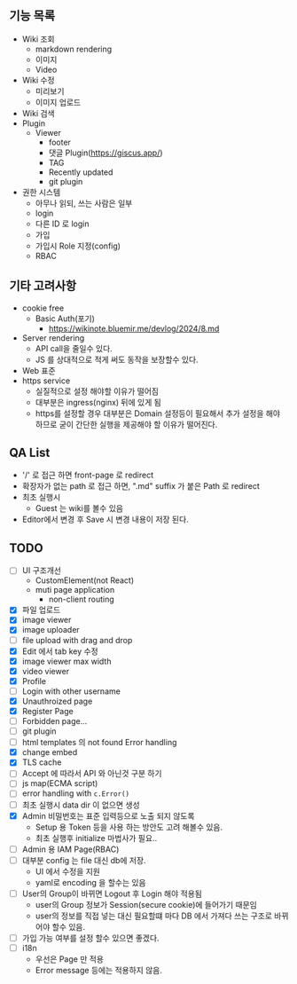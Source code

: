 ## 기능 목록

- Wiki 조회
	- markdown rendering
	- 이미지
	- Video
- Wiki 수정
	- 미리보기
	- 이미지 업로드
- Wiki 검색
- Plugin
	- Viewer
		- footer
		- 댓글 Plugin(https://giscus.app/)
		- TAG
		- Recently updated
		- git plugin
- 권한 시스템
	- 아무나 읽되, 쓰는 사람은 일부
	- login
	- 다른 ID 로 login
	- 가입
	- 가입시 Role 지정(config)
	- RBAC

## 기타 고려사항

- cookie free
	- Basic Auth(포기)
		- https://wikinote.bluemir.me/devlog/2024/8.md
- Server rendering
	- API call을 줄일수 있다.
	- JS 를 상대적으로 적게 써도 동작을 보장할수 있다.
- Web 표준
- https service
	- 실질적으로 설정 해야할 이유가 떨어짐
	- 대부분은 ingress(nginx) 뒤에 있게 됨
	- https를 설정할 경우 대부분은 Domain 설정등이 필요해서 추가 설정을 해야 하므로 굳이 간단한 실행을 제공해야 할 이유가 떨어진다.

## QA List

- '/' 로 접근 하면 front-page 로 redirect
- 확장자가 없는 path 로 접근 하면, ".md" suffix 가 붙은 Path 로 redirect
- 최초 실행시
	- Guest 는 wiki를 볼수 있음
- Editor에서 변경 후 Save 시 변경 내용이 저장 된다.

## TODO
- [ ] UI 구조개선
	- CustomElement(not React)
	- muti page application
		- non-client routing
- [x] 파일 업로드
- [x] image viewer
- [x] image uploader
- [ ] file upload with drag and drop
- [x] Edit 에서 tab key 수정
- [x] image viewer max width
- [x] video viewer
- [x] Profile
- [ ] Login with other username
- [x] Unauthroized page
- [x] Register Page
- [ ] Forbidden page...
- [ ] git plugin
- [ ] html templates 의 not found Error handling
- [x] change embed
- [x] TLS cache
- [ ] Accept 에 따라서 API 와 아닌것 구분 하기
- [ ] js map(ECMA script)
- [ ] error handling with `c.Error()`
- [ ] 최초 실행시 data dir 이 없으면 생성
- [x] Admin 비밀번호는 표준 입력등으로 노출 되지 않도록
	- Setup 용 Token 등을 사용 하는 방안도 고려 해볼수 있음.
	- 최초 실행후 initialize 마법사가 필요..
- [ ] Admin 용 IAM Page(RBAC)
- [ ] 대부분 config 는 file 대신 db에 저장.
	- UI 에서 수정을 지원
	- yaml로 encoding 을 할수는 있음
- [ ] User의 Group이 바뀌면 Logout 후 Login 해야 적용됨
	- user의 Group 정보가 Session(secure cookie)에 들어가기 때문임
	- user의 정보를 직접 넣는 대신 필요할떄 마다 DB 에서 가져다 쓰는 구조로 바뀌어야 할수 있음.
- [ ] 가입 가능 여부를 설정 할수 있으면 좋겠다.
- [ ] i18n
	- 우선은 Page 만 적용
	- Error message 등에는 적용하지 않음.
